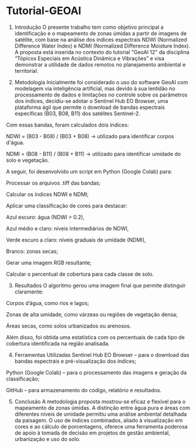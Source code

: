 # Tutorial-GEOAI

1. Introdução
O presente trabalho tem como objetivo principal a identificação e o mapeamento de zonas úmidas a partir de imagens de satélite, com base na análise dos índices espectrais NDWI (Normalized Difference Water Index) e NDMI (Normalized Difference Moisture Index). A proposta está inserida no contexto do tutorial "GeoAI 12" da disciplina “Tópicos Especiais em Acústica Dinâmica e Vibrações” e visa demonstrar a utilidade de dados remotos no planejamento ambiental e territorial.

2. Metodologia
Inicialmente foi considerado o uso do software GeoAI com modelagem via inteligência artificial, mas devido à sua lentidão no processamento de dados e limitações no controle sobre os parâmetros dos índices, decidiu-se adotar o Sentinel Hub EO Browser, uma plataforma ágil que permite o download de bandas espectrais específicas (B03, B08, B11) dos satélites Sentinel-2.

Com essas bandas, foram calculados dois índices:

NDWI = (B03 - B08) / (B03 + B08) → utilizado para identificar corpos d'água.

NDMI = (B08 - B11) / (B08 + B11) → utilizado para identificar umidade do solo e vegetação.

A seguir, foi desenvolvido um script em Python (Google Colab) para:

Processar os arquivos .tiff das bandas;

Calcular os índices NDWI e NDMI;

Aplicar uma classificação de cores para destacar:

Azul escuro: água (NDWI > 0.2),

Azul médio e claro: níveis intermediários de NDWI,

Verde escuro a claro: níveis graduais de umidade (NDMI),

Branco: zonas secas;

Gerar uma imagem RGB resultante;

Calcular o percentual de cobertura para cada classe de solo.

3. Resultados
O algoritmo gerou uma imagem final que permite distinguir claramente:

Corpos d’água, como rios e lagos;

Zonas de alta umidade, como várzeas ou regiões de vegetação densa;

Áreas secas, como solos urbanizados ou arenosos.

Além disso, foi obtida uma estatística com os percentuais de cada tipo de cobertura identificada na região analisada.

4. Ferramentas Utilizadas
Sentinel Hub EO Browser – para o download das bandas espectrais e pré-visualização dos índices;

Python (Google Colab) – para o processamento das imagens e geração da classificação;

GitHub – para armazenamento do código, relatório e resultados.

5. Conclusão
A metodologia proposta mostrou-se eficaz e flexível para o mapeamento de zonas úmidas. A distinção entre água pura e áreas com diferentes níveis de umidade permitiu uma análise ambiental detalhada da paisagem. O uso de índices combinados, aliado à visualização em cores e ao cálculo de porcentagens, oferece uma ferramenta poderosa de apoio à tomada de decisão em projetos de gestão ambiental, urbanização e uso do solo.
